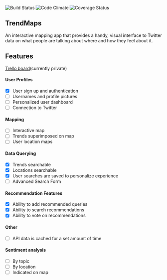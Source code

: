 ![Build Status](https://codeship.com/projects/c042def0-4cf7-0133-5535-566112b803ab/status?branch=master)
![Code Climate](https://codeclimate.com/github/nathanielltaylor/trend-map.png)
![Coverage Status](https://coveralls.io/repos/nathanielltaylor/trend-map/badge.png)

## TrendMaps

An interactive mapping app that provides a handy, visual interface to Twitter data on what people are talking about where and how they feel about it.

## Features

[Trello board](https://trello.com/b/PmEn0OA2/trend-map)(currently private)

#### User Profiles
- [X] User sign up and authentication
- [ ] Usernames and profile pictures
- [ ] Personalized user dashboard
- [ ] Connection to Twitter

#### Mapping
- [ ] Interactive map
- [ ] Trends superimposed on map
- [ ] User location maps

#### Data Querying
- [X] Trends searchable
- [X] Locations searchable
- [X] User searches are saved to personalize experience
- [ ] Advanced Search Form

#### Recommendation Features
- [X] Ability to add recommended queries
- [X] Ability to search recommendations
- [X] Ability to vote on recommendations

#### Other
- [ ] API data is cached for a set amount of time

#### Sentiment analysis
- [ ] By topic
- [ ] By location
- [ ] Indicated on map
